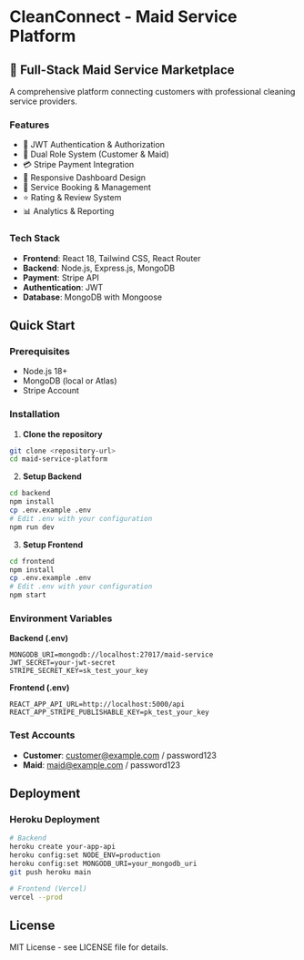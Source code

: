 # CleanConnect - Maid Service Platform

## 🚀 Full-Stack Maid Service Marketplace

A comprehensive platform connecting customers with professional cleaning service providers.

### Features
- 🔐 JWT Authentication & Authorization
- 👥 Dual Role System (Customer & Maid)
- 💳 Stripe Payment Integration
- 📱 Responsive Dashboard Design
- 📅 Service Booking & Management
- ⭐ Rating & Review System
- 📊 Analytics & Reporting

### Tech Stack
- **Frontend**: React 18, Tailwind CSS, React Router
- **Backend**: Node.js, Express.js, MongoDB
- **Payment**: Stripe API
- **Authentication**: JWT
- **Database**: MongoDB with Mongoose

## Quick Start

### Prerequisites
- Node.js 18+
- MongoDB (local or Atlas)
- Stripe Account

### Installation

1. **Clone the repository**
```bash
git clone <repository-url>
cd maid-service-platform
```

2. **Setup Backend**
```bash
cd backend
npm install
cp .env.example .env
# Edit .env with your configuration
npm run dev
```

3. **Setup Frontend**
```bash
cd frontend
npm install
cp .env.example .env
# Edit .env with your configuration
npm start
```

### Environment Variables

**Backend (.env)**
```env
MONGODB_URI=mongodb://localhost:27017/maid-service
JWT_SECRET=your-jwt-secret
STRIPE_SECRET_KEY=sk_test_your_key
```

**Frontend (.env)**
```env
REACT_APP_API_URL=http://localhost:5000/api
REACT_APP_STRIPE_PUBLISHABLE_KEY=pk_test_your_key
```

### Test Accounts
- **Customer**: customer@example.com / password123
- **Maid**: maid@example.com / password123

## Deployment

### Heroku Deployment
```bash
# Backend
heroku create your-app-api
heroku config:set NODE_ENV=production
heroku config:set MONGODB_URI=your_mongodb_uri
git push heroku main

# Frontend (Vercel)
vercel --prod
```

## License

MIT License - see LICENSE file for details.